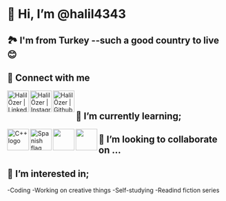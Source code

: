 <h1>👋 Hi, I’m @halil4343</h1>  

<h2>🏞️ I'm from Turkey --such a good country to live😊</h2>


<h2>🤝 Connect with me</h2>
<div>
<a href="https://www.linkedin.com/in/halil-özer-39b708291/"><img align="left" src="https://raw.githubusercontent.com/yushi1007/yushi1007/main/images/linkedin.svg" alt="Halil Özer | LinkedIn" width="50px"/></a>
<a href="https://www.instagram.com/halilozer434/"><img align="left" src="https://raw.githubusercontent.com/yushi1007/yushi1007/main/images/instagram.svg" alt="Halil Özer | Instagram" width="50px"/></a>
<a href="https://github.com/halil4343"><img align="left" src="https://github.githubassets.com/assets/GitHub-Mark-ea2971cee799.png" alt="Halil Özer | Github" width="50px"/></a>
</div>
<br>


<h2>🌱 I’m currently learning;</h2>
<div>
<img align="left" src="https://w7.pngwing.com/pngs/46/626/png-transparent-c-logo-the-c-programming-language-computer-icons-computer-programming-source-code-programming-miscellaneous-template-blue.png" alt="C++ logo" width="50px"/>
<img align='left' src='https://www.flagdetective.com/images/download/spain-state-hi.jpg' alt='Spanish flag' width='50px'/>
<img align='left' src='' alt='' width='50px'/>
<img align='left' src='' alt='' width='50px'/>
</div>


<h2>💞️ I’m looking to collaborate on ...</h2>



<h2> 👀 I’m interested in;</h2>
<div>
-Coding
-Working on creative things
-Self-studying
-Readind fiction series
</div>

